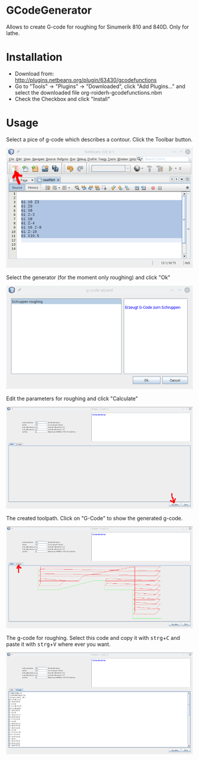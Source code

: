 # GCodeGenerator

Allows to create G-code for roughing for Sinumerik 810 and 840D. Only for lathe.

# Installation

* Download from: http://plugins.netbeans.org/plugin/63430/gcodefunctions
* Go to "Tools" -> "Plugins" -> "Downloaded", click "Add Plugins..." and select the downloaded file org-roiderh-gcodefunctions.nbm
* Check the Checkbox and click "Install"

# Usage

Select a pice of g-code which describes a contour. Click the Toolbar button.

![Selected g-code which describes the contour](screen_1.png )

Select the generator (for the moment only roughing) and click "Ok"

![Select roughing](screen_2.png )

Edit the parameters for roughing and click "Calculate"

![Create the code](screen_3.png )

The created toolpath. Click on "G-Code" to show the generated g-code.

![graphic view of the toolpath](screen_4.png)

The g-code for roughing. Select this code and copy it with <kbd>strg</kbd>+<kbd>C</kbd>  and paste it with <kbd>strg</kbd>+<kbd>V</kbd> where ever you want.

![generated g-code](screen_5.png)

